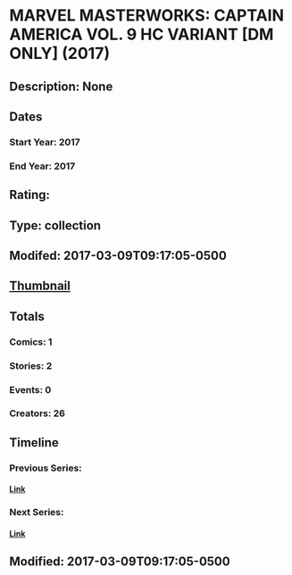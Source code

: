 # MARVEL MASTERWORKS: CAPTAIN AMERICA VOL. 9 HC VARIANT [DM ONLY] (2017)
## Description: None
## Dates
### Start Year: 2017
### End Year: 2017
## Rating: 
## Type: collection
## Modifed: 2017-03-09T09:17:05-0500
## [Thumbnail](http://i.annihil.us/u/prod/marvel/i/mg/b/40/image_not_available.jpg)
## Totals
### Comics: 1
### Stories: 2
### Events: 0
### Creators: 26
## Timeline
### Previous Series: 
#### [Link]()
### Next Series: 
#### [Link]()
## Modified: 2017-03-09T09:17:05-0500